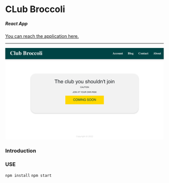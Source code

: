 # CLub Broccoli
##### React App
[You can reach the application here.](https://clubbroccoli.com/)
___

![Home, Site ununder construction ](Home_pic.png)
### Introduction



### USE
`npm install`
`npm start`